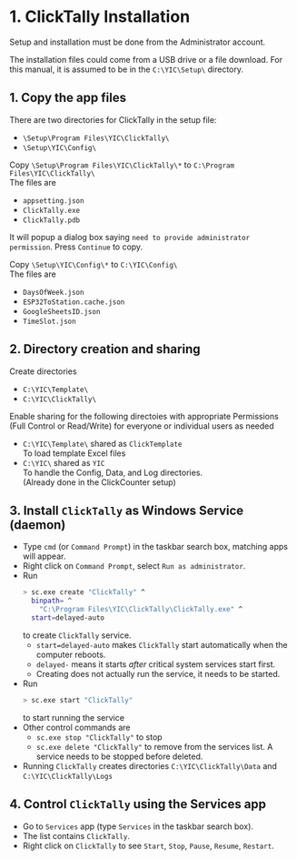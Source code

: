 # 1. ClickTally Installation

Setup and installation must be done from the Administrator account.

The installation files could come from a USB drive or a file download.  For this manual, it is assumed to be in the `C:\YIC\Setup\` directory.

## 1. Copy the app files

There are two directories for ClickTally in the setup file:

- `\Setup\Program Files\YIC\ClickTally\`
- `\Setup\YIC\Config\`

Copy `\Setup\Program Files\YIC\ClickTally\*` to `C:\Program Files\YIC\ClickTally\`\
The files are

- `appsetting.json`
- `ClickTally.exe`
- `ClickTally.pdb`

It will popup a dialog box saying `need to provide administrator permission`.  Press `Continue` to copy.

Copy `\Setup\YIC\Config\*` to `C:\YIC\Config\`\
The files are

- `DaysOfWeek.json`
- `ESP32ToStation.cache.json`
- `GoogleSheetsID.json`
- `TimeSlot.json`

## 2. Directory creation and sharing

Create directories

- `C:\YIC\Template\`
- `C:\YIC\ClickTally\`

Enable sharing for the following directoies with appropriate Permissions (Full Control or Read/Write) for everyone or individual users as needed

- `C:\YIC\Template\` shared as `ClickTemplate`\
  To load template Excel files
- `C:\YIC\` shared as `YIC`\
  To handle the Config, Data, and Log directories.\
  (Already done in the ClickCounter setup)

## 3. Install `ClickTally` as Windows Service (daemon)

- Type `cmd` (or `Command Prompt`) in the taskbar search box, matching apps will appear.
- Right click on `Command Prompt`, select `Run as administrator`.
- Run
  ```BASH
  > sc.exe create "ClickTally" ^
    binpath= ^
      "C:\Program Files\YIC\ClickTally\ClickTally.exe" ^
    start=delayed-auto
  ```
  to create `ClickTally` service.
   - `start=delayed-auto` makes `ClickTally` start automatically when the computer reboots.
   - `delayed-` means it starts _after_ critical system services start first.
   - Creating does not actually run the service, it needs to be started.
- Run
  ```BASH
  > sc.exe start "ClickTally"
  ```
  to start running the service
- Other control commands are
  - `sc.exe stop "ClickTally"` to stop
  - `sc.exe delete "ClickTally"` to remove from the services list. A service needs to be stopped before deleted.
- Running `ClickTally` creates directories `C:\YIC\ClickTally\Data` and `C:\YIC\ClickTally\Logs`

## 4. Control `ClickTally` using the Services app

- Go to `Services` app (type `Services` in the taskbar search box).
- The list contains `ClickTally`.
- Right click on `ClickTally` to see `Start`, `Stop`, `Pause`, `Resume`, `Restart`.

